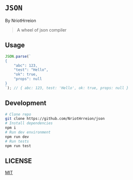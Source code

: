 # `JSON`

By NriotHrreion

> A wheel of json compiler

## Usage

```js
JSON.parse(`
{
    "abc": 123,
    "test": "Hello",
    "ok": true,
    "props": null
}
`); // { abc: 123, test: 'Hello', ok: true, props: null }
```

## Development

```bash
# Clone repo
git clone https://github.com/NriotHrreion/json
# Install dependencies
npm i
# Run dev environment
npm run dev
# Run tests
npm run test
```

## LICENSE

[MIT](./LICENSE)
